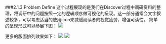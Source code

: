 ###2.1.3 Problem Define
这个过程展现的是我们在Discover过程中调研资料的整理，将调研中的问题按照一定的逻辑顺序做可视化的呈现。这一部分通常会文字叙述较多，可以考虑适当的使用icon来减缓阅读者的视觉疲劳，增强可读性。
简单的呈现形式可以参展下图：
![](http://kitpic.makebi.net/ixd/1_3.jpg)


更多的版面排列效果如下：
![](http://kitpic.makebi.net/ixd/1_3_1.jpg)
![](http://kitpic.makebi.net/ixd/1_3_2.jpg)